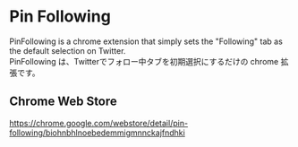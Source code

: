 # Pin Following

PinFollowing is a chrome extension that simply sets the "Following" tab as the default selection on Twitter.  
PinFollowing は、Twitterでフォロー中タブを初期選択にするだけの chrome 拡張です。

## Chrome Web Store

https://chrome.google.com/webstore/detail/pin-following/biohnbhlnoebedemmigmnnckajfndhki
